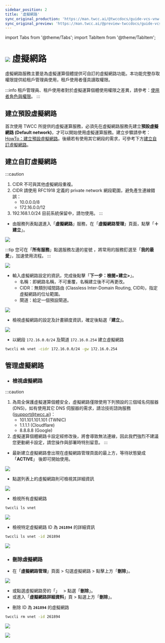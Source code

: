 ```yaml
---
sidebar_position: 2
title: '虛擬網路'
sync_original_production: 'https://man.twcc.ai/@twccdocs/guide-vcs-vnw-zh'
sync_original_preview: 'https://man.twcc.ai/@preview-twccdocs/guide-vcs-vnw-zh'
---
```


import Tabs from '@theme/Tabs';
import TabItem from '@theme/TabItem';

# ![](https://cos.twcc.ai/SYS-MANUAL/uploads/upload_c7ecced96f77b12664677d4cef97a3cc.png) 虛擬網路

虛擬網路服務主要是為虛擬運算個體提供可自訂的虛擬網路功能。本功能完整存取權限提供給租戶管理員使用，租戶使用者僅具讀取權限。

:::info
租戶管理員、租戶使用者對於虛擬運算個體使用權限之差異，請參考：[<ins>使用者角色與權限</ins>](https://man.twcc.ai/@twccdocs/role-main-zh/https%3A%2F%2Fman.twcc.ai%2F%40twccdocs%2Frole-compute-zh#虛擬運算服務)。
:::

## 建立預設虛擬網路

首次使用 TWCC 所提供的虛擬運算服務，必須先在虛擬網路服務先建立**預設虛擬網路 (Default network)**，才可以開始使用虛擬運算服務。建立步驟請參考：[<ins>HowTo：建立預設虛擬網路</ins>](https://man.twcc.ai/@twccdocs/howto-vnw-create-default-network-zh)。後續若有使用其它網段的需求，可參考下方[<ins>建立自訂虛擬網路</ins>](#建立自訂虛擬網路)。

## 建立自訂虛擬網路

:::caution
1. CIDR 不可與其他虛擬網段重複。
2. CIDR 請使用 RFC1918 定義的 private network 網段範圍，避免產生連線錯誤：
    - 10.0.0.0/8
    - 172.16.0.0/12
3. 192.168.1.0/24 目前系統保留中，請勿使用。
:::

<Tabs>

<TabItem value="TWCC 入口網站" label="TWCC 入口網站">

* 由服務列表點選進入「**虛擬網路**」服務，在「**虛擬網路管理**」頁面，點擊「**＋建立**」。

![](https://cos.twcc.ai/SYS-MANUAL/uploads/upload_e953e190a41610e858a396e2f8431f7b.png)

:::tip
您可在「**所有服務**」點選服務左邊的星號 <i class="fa fa-star-o" aria-hidden="true"></i>，將常用的服務釘選至「**我的最愛**」，加速使用流程。
:::

![](https://cos.twcc.ai/SYS-MANUAL/uploads/upload_f2bdcd4f74eb97be693e89979651c399.png)


* 輸入虛擬網路設定的資訊，完成後點擊「**下一步：檢閱+建立>**」。
    * 名稱：即網路名稱，不可重覆，名稱建立後不可再更改。
    * CIDR：無類別域間路由 (Classless Inter-Domain Routing, CIDR)，指定虛擬網路的位址範圍。
    * 閘道：給定一個預設閘道。

![](https://cos.twcc.ai/SYS-MANUAL/uploads/upload_1ba2740597d609be0e577f2844f91134.png)


* 檢視虛擬網路的設定及計畫額度資訊，確定後點選「**建立**」。

![](https://cos.twcc.ai/SYS-MANUAL/uploads/upload_c7ffcca6dd6ebe84f2576b5b8ce0c8f9.png)

</TabItem>

<TabItem value="TWCC CLI" label="TWCC CLI">

- 以網段 `172.16.0.0/24` 及閘道 `172.16.0.254` 建立虛擬網路
```bash
twccli mk vnet -cidr 172.16.0.0/24 -gw 172.16.0.254
```

</TabItem>

</Tabs>



## 管理虛擬網路

- ### 檢視虛擬網路

:::caution
1. 為周全保護虛擬運算個體安全，虛擬網路僅限使用下列預設的三個域名伺服器 (DNS)，如有使用其它 DNS 伺服器的需求，請洽技術諮詢服務(isupport@twcc.ai)：
    - 101.101.101.101 (TWNIC)
    - 1.1.1.1 (Cloudflare)
    - 8.8.8.8 (Google)
2. 虛擬運算個體網路卡設定經修改後，將會導致無法連線，因此我們強烈不建議您更動網卡設定，請您操作與部署時特別留意。
:::


<Tabs>

<TabItem value="TWCC 入口網站" label="TWCC 入口網站">

* 最新建立虛擬網路會出現在虛擬網路管理頁面的最上方，等待狀態變成 「**ACTIVE**」 後即可開始使用。

![](https://cos.twcc.ai/SYS-MANUAL/uploads/upload_981b402f473e4f54ec791c45fc9b9b48.png)


* 點選列表上的虛擬網路則可檢視其詳細資訊

![](https://cos.twcc.ai/SYS-MANUAL/uploads/upload_7ca00fdeabd4b31f089d50f8ac9764ec.png)

</TabItem>

<TabItem value="TWCC CLI" label="TWCC CLI">

- 檢視所有虛擬網路
```bash
twccli ls vnet
```
![](https://cos.twcc.ai/SYS-MANUAL/uploads/upload_22c4fb8cc6f57701ebd4ea204cf24dd3.png)

- 檢視特定虛擬網路 ID 為 **`261894`** 的詳細資訊
```bash
twccli ls vnet -id 261894
```
![](https://cos.twcc.ai/SYS-MANUAL/uploads/upload_e50cd7936738b7be4055b0212adf4d21.png)

</TabItem>

</Tabs>



- ### 刪除虛擬網路

<Tabs>

<TabItem value="TWCC 入口網站" label="TWCC 入口網站">

* 在「**虛擬網路管理**」頁面 > 勾選虛擬網路 > 點擊上方「**刪除**」。


![](https://cos.twcc.ai/SYS-MANUAL/uploads/upload_f8d17969e2b9e4677e39667dd4f6ff68.png)


- 或點選虛擬網路旁的「<i class="fa fa-ellipsis-v fa-20" aria-hidden="true"></i>」 &nbsp; > 點選「**刪除**」。
- 或進入「**虛擬網路詳細資料**」頁 > 點選上方「**刪除**」。

</TabItem>

<TabItem value="TWCC CLI" label="TWCC CLI">


- 刪除 ID 為 **`261894`** 的虛擬網路
```bash
twccli rm vnet -id 261894
```
![](https://cos.twcc.ai/SYS-MANUAL/uploads/upload_0c4cfd1922b2c8d9e112138bd119b29d.png)


![](https://cos.twcc.ai/SYS-MANUAL/uploads/upload_f0d90990195ff56580020b195dd744be.png)

</TabItem>

</Tabs>